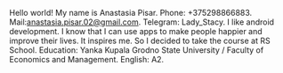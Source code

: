 Hello world!
My name is Anastasia Pisar. 
Phone: +375298866883. 
Mail:anastasia.pisar.02@gmail.com. 
Telegram: Lady_Stacy. 
I like android development. I know that I can use apps to make people happier and improve their lives. It inspires me. So I decided to take the course at RS School.
Education: Yanka Kupala Grodno State University / Faculty of Economics and Management.
English: A2.
